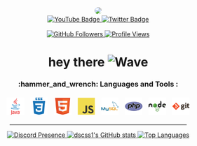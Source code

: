 <div id="header" align="center"> 
    <img src="https://media.giphy.com/media/l4FGuhL4U2WyjdkaY/giphy.gif" width="100" style="border-radius: 50%;"/>

<div id="badges">
    <a href="https://www.youtube.com/@dscss1" target="_blank">
        <img src="https://img.shields.io/badge/YouTube-red?style=for-the-badge&logo=youtube&logoColor=white" alt="YouTube Badge"/>
    </a>
    <a href="https://twitter.com/dscss11" target="_blank">
        <img src="https://img.shields.io/badge/Twitter-blue?style=for-the-badge&logo=twitter&logoColor=white" alt="Twitter Badge"/>
    </a>
    <br><br>
    <a href="https://github.com/dscss1?tab=followers">
        <img src="https://img.shields.io/github/followers/dscss1" alt="GitHub Followers"/>
    </a>
    <a href="https://github.com/dscss1">
        <img src="https://komarev.com/ghpvc/?username=dscss1&style=flat-square" alt="Profile Views"/>
    </a>
</div>

<h1>
    hey there
    <img src="https://media.giphy.com/media/hvRJCLFzcasrR4ia7z/giphy.gif" width="30px" alt="Wave"/>
</h1>

<h3>:hammer_and_wrench: Languages and Tools :</h3>
    <div>
        <img src="https://github.com/devicons/devicon/blob/master/icons/java/java-original-wordmark.svg" title="Java" alt="Java" width="40" height="40" style="margin: 5px;"/>
        <img src="https://github.com/devicons/devicon/blob/master/icons/css3/css3-plain-wordmark.svg" title="CSS3" alt="CSS" width="40" height="40" style="margin: 5px;"/>
        <img src="https://github.com/devicons/devicon/blob/master/icons/html5/html5-original.svg" title="HTML5" alt="HTML" width="40" height="40" style="margin: 5px;"/>
        <img src="https://github.com/devicons/devicon/blob/master/icons/javascript/javascript-original.svg" title="JavaScript" alt="JavaScript" width="40" height="40" style="margin: 5px;"/>
        <img src="https://github.com/devicons/devicon/blob/master/icons/mysql/mysql-original-wordmark.svg" title="MySQL" alt="MySQL" width="40" height="40" style="margin: 5px;"/>
        <img src="https://github.com/devicons/devicon/blob/master/icons/php/php-original.svg" title="PHP" alt="PHP" width="40" height="40" style="margin: 5px;"/>
        <img src="https://github.com/devicons/devicon/blob/master/icons/nodejs/nodejs-original-wordmark.svg" title="NodeJS" alt="NodeJS" width="40" height="40" style="margin: 5px;"/>
        <img src="https://github.com/devicons/devicon/blob/master/icons/git/git-original-wordmark.svg" title="Git" alt="Git" width="40" height="40" style="margin: 5px;"/>
        <hr style="width:80%;text-align:center;">
    </div>

<div id="profile">
    <a href="https://discord.com/users/1301517850921664547" target="_blank">
        <img src="https://lanyard.cnrad.dev/api/1301517850921664547?animated=false&hideDiscrim=true&borderRadius=30px&idleMessage=Probably%20doing%20something%20else..." alt="Discord Presence"/>
    </a>
    <a href="https://github.com/dscss1" target="_blank">
        <img src="https://github-readme-stats.vercel.app/api?username=dscss1" alt="dscss1's GitHub stats"/>
    </a>
    <a href="https://github.com/dscss1" target="_blank">
        <img src="https://github-readme-stats.vercel.app/api/top-langs/?username=dscss1&layout=donut-vertical" alt="Top Languages"/>
    </a>
    </div>
</div>
